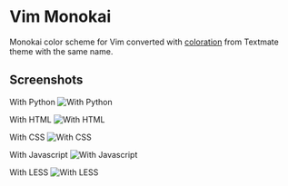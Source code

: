 # Vim Monokai

Monokai color scheme for Vim converted with [coloration](http://coloration.sickill.net) from Textmate theme with the same name.

## Screenshots

With Python
![With Python](http://farm9.staticflickr.com/8166/7632368608_b303b464dd_z.jpg)

With HTML
![With HTML](http://farm9.staticflickr.com/8027/7632370524_de85b7c01b_z.jpg)

With CSS
![With CSS](http://farm8.staticflickr.com/7114/7632369688_27d3dc724b_b.jpg)

With Javascript
![With Javascript](http://farm9.staticflickr.com/8281/7632371550_3ededcb9fb_b.jpg)

With LESS
![With LESS](http://farm9.staticflickr.com/8429/7632372158_a00149fd6a_b.jpg)
